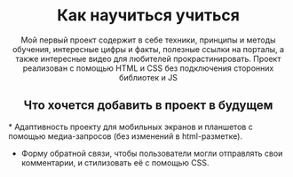 <h1 align="center">Как научиться учиться</h1>
<p align="center">Мой первый проект содержит в себе техники, принципы и методы обучения, интересные цифры и факты, полезные ссылки на порталы, а также интересные видео для любителей прокрастинировать. Проект реализован с помощью HTML и CSS без подключения сторонних библиотек и JS</p>
<h2 align="center">Что хочется добавить в проект в будущем</h1>
* Адаптивность проекту для мобильных экранов и планшетов с помощью медиа-запросов (без изменений в html-разметке).
  
* Форму обратной связи, чтобы пользователи могли отправлять свои комментарии, и стилизовать её с помощью CSS.
